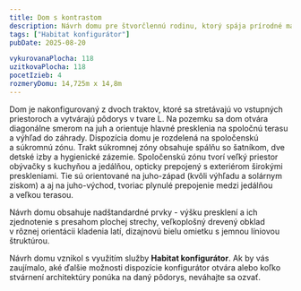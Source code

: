 ```yaml
---
title: Dom s kontrastom
description: Návrh domu pre štvorčlennú rodinu, ktorý spája prírodné materiály a modernú architektúru. V Habitat konfigurátore sme skombinovali dve hmoty -  tradičný kváder so sedlovou strechou a dreveným obkladom a biele moderné krídlo s plochou vegetačnou strechou. Tento trakt je obohatený o prekrytie terasy vykonzolovaním stropnej konštrukcie, ktorého rozmery vychádzajú z analýzy preslnenia a orientácie pozemku.
tags: ["Habitat konfigurátor"]
pubDate: 2025-08-20

vykurovanaPlocha: 118
uzitkovaPlocha: 118
pocetIzieb: 4
rozmeryDomu: 14,725m x 14,8m
---
```


Dom je nakonfigurovaný z dvoch traktov, ktoré sa stretávajú vo vstupných priestoroch a vytvárajú pôdorys v tvare L. Na pozemku sa dom otvára diagonálne smerom na juh a orientuje hlavné presklenia na spoločnú terasu a výhľad do záhrady. Dispozícia domu je rozdelená na spoločenskú a súkromnú zónu. Trakt súkromnej zóny obsahuje spálňu so šatníkom, dve detské izby a hygienické zázemie. Spoločenskú zónu tvorí veľký priestor obývačky s kuchyňou a jedálňou, opticky prepojený s exteriérom širokými preskleniami. Tie sú orientované na juho-západ (kvôli výhľadu a solárnym ziskom) a aj na juho-východ, tvoriac plynulé prepojenie medzi jedálňou a veľkou terasou.

Návrh domu obsahuje nadštandardné prvky - výšku presklení a ich zjednotenie s presahom plochej strechy, veľkoplošný drevený obklad v rôznej orientácii kladenia latí, dizajnovú bielu omietku s jemnou líniovou štruktúrou.

Návrh domu vznikol s využitím služby <strong>Habitat konfigurátor</strong>. Ak by vás zaujímalo, aké ďalšie možnosti dispozície konfigurátor otvára alebo koľko stvárnení architektúry ponúka na daný pôdorys, neváhajte sa ozvať.


